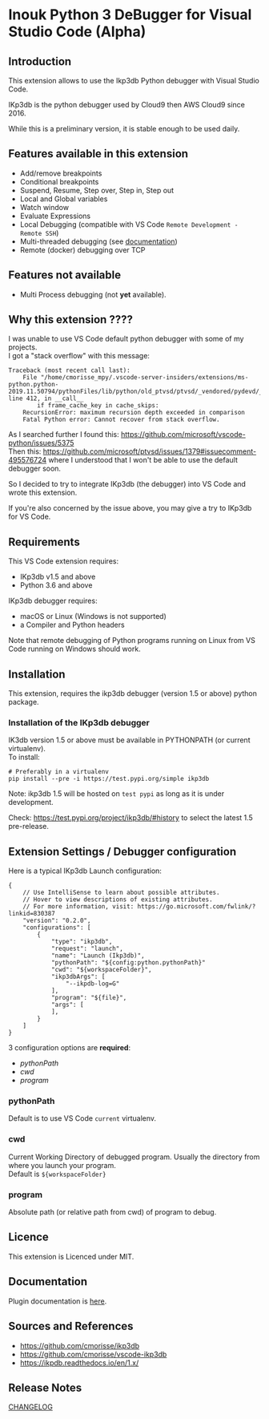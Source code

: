 # Inouk Python 3 DeBugger for Visual Studio Code (Alpha)

## Introduction

This extension allows to use the Ikp3db Python debugger with Visual Studio Code.

IKp3db is the python debugger used by Cloud9 then AWS Cloud9 since 2016.

While this is a preliminary version, it is stable enough to be used daily.

## Features available in this extension

* Add/remove breakpoints
* Conditional breakpoints
* Suspend, Resume, Step over, Step in, Step out
* Local and Global variables
* Watch window
* Evaluate Expressions
* Local Debugging (compatible with VS Code `Remote Development - Remote SSH`)
* Multi-threaded debugging (see [documentation](documentation/multi_threaded.md))
* Remote (docker) debugging over TCP

## Features not available

* Multi Process debugging (not **yet** available).

## Why this extension ????

I was unable to use VS Code default python debugger with some of my projects.<br/>
I got a "stack overflow" with this message:

    Traceback (most recent call last):
        File "/home/cmorisse_mpy/.vscode-server-insiders/extensions/ms-python.python-2019.11.50794/pythonFiles/lib/python/old_ptvsd/ptvsd/_vendored/pydevd/_pydevd_bundle/pydevd_trace_dispatch_regular.py", line 412, in __call__
            if frame_cache_key in cache_skips:
        RecursionError: maximum recursion depth exceeded in comparison
        Fatal Python error: Cannot recover from stack overflow.

As I searched further I found this: https://github.com/microsoft/vscode-python/issues/5375 <br/>
Then this: https://github.com/microsoft/ptvsd/issues/1379#issuecomment-495576724 where
I understood that I won't be able to use the default debugger soon.

So I decided to try to integrate IKp3db (the debugger) into VS Code and wrote this extension.

If you're also concerned by the issue above, you may give a try to IKp3db for VS Code.


## Requirements

This VS Code extension requires:

* IKp3db v1.5 and above
* Python 3.6 and above

IKp3db debugger requires:

* macOS or Linux (Windows is not supported)
* a Compiler and Python headers

Note that remote debugging of Python programs running on Linux from VS Code 
running on Windows should work.

## Installation

This extension, requires the ikp3db debugger (version 1.5 or above) python package.

### Installation of the IKp3db debugger

IK3db version 1.5 or above must be available in PYTHONPATH (or current 
virtualenv).<br/>To install:

    # Preferably in a virtualenv
    pip install --pre -i https://test.pypi.org/simple ikp3db

Note: ikp3db 1.5 will be hosted on `test pypi` as long as it is under development.

Check: https://test.pypi.org/project/ikp3db/#history to select the latest 1.5 pre-release.

## Extension Settings / Debugger configuration

Here is a typical IKp3db Launch configuration:
```
{
    // Use IntelliSense to learn about possible attributes.
    // Hover to view descriptions of existing attributes.
    // For more information, visit: https://go.microsoft.com/fwlink/?linkid=830387
    "version": "0.2.0",
    "configurations": [
        {
            "type": "ikp3db",
            "request": "launch",
            "name": "Launch (Ikp3db)",
            "pythonPath": "${config:python.pythonPath}"
            "cwd": "${workspaceFolder}",
            "ikp3dbArgs": [
                "--ikpdb-log=G"
            ],
            "program": "${file}",
            "args": [
            ],
        }
    ]
}
```

3 configuration options are **required**:

* *pythonPath*
* *cwd*
* *program*

### pythonPath

Default is to use VS Code `current` virtualenv.

### cwd

Current Working Directory of debugged program. Usually the directory from where
you launch your program.<br/>
Default is `${workspaceFolder}`

### program

Absolute path (or relative path from cwd) of program to debug.

## Licence

This extension is Licenced under MIT.

## Documentation

Plugin documentation is [here](documentation/readme.md).

## Sources and References

* https://github.com/cmorisse/ikp3db
* https://github.com/cmorisse/vscode-ikp3db
* https://ikpdb.readthedocs.io/en/1.x/


## Release Notes
[CHANGELOG](CHANGELOG.md)

